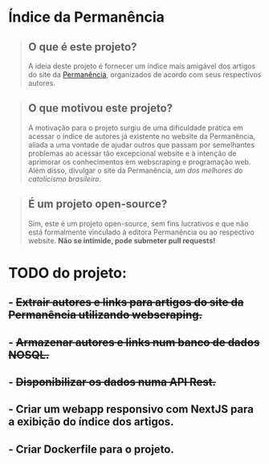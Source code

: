# Índice da Permanência

> ## O que é este projeto?
> 
> A ideia deste projeto é fornecer um índice mais amigável dos artigos do site da   [Permanência](https://permanencia.org.br), organizados de acordo com seus respectivos autores.

> ## O que motivou este projeto?
>
> A motivação para o projeto surgiu de uma dificuldade prática em acessar o índice de autores já existente no website da Permanência, aliada a uma vontade de ajudar outros que passam por semelhantes problemas ao acessar tão excepcional website e à intenção de aprimorar os conhecimentos em webscraping e programação web. Além disso, divulgar o site da Permanência, *um dos melhores do catolicismo brasileiro*.

> ## É um projeto open-source?
>
> Sim, este é um projeto open-source, sem fins lucrativos e que não está formalmente vinculado à editora Permanência ou ao respectivo website. **Não se intimide, pode submeter pull requests!**


# TODO do projeto:

## - ~~Extrair autores e links para artigos do site da Permanência utilizando webscraping.~~
## - ~~Armazenar autores e links num banco de dados NOSQL.~~
## - ~~Disponibilizar os dados numa API Rest.~~
## - Criar um webapp responsivo com NextJS para a exibição do índice dos artigos.
## - Criar Dockerfile para o projeto.
